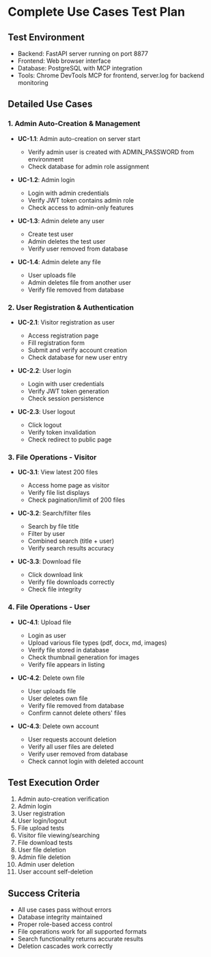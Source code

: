 # Complete Use Cases Test Plan

## Test Environment
- Backend: FastAPI server running on port 8877
- Frontend: Web browser interface
- Database: PostgreSQL with MCP integration
- Tools: Chrome DevTools MCP for frontend, server.log for backend monitoring

## Detailed Use Cases

### 1. Admin Auto-Creation & Management
- **UC-1.1**: Admin auto-creation on server start
  - Verify admin user is created with ADMIN_PASSWORD from environment
  - Check database for admin role assignment

- **UC-1.2**: Admin login
  - Login with admin credentials
  - Verify JWT token contains admin role
  - Check access to admin-only features

- **UC-1.3**: Admin delete any user
  - Create test user
  - Admin deletes the test user
  - Verify user removed from database

- **UC-1.4**: Admin delete any file
  - User uploads file
  - Admin deletes file from another user
  - Verify file removed from database

### 2. User Registration & Authentication
- **UC-2.1**: Visitor registration as user
  - Access registration page
  - Fill registration form
  - Submit and verify account creation
  - Check database for new user entry

- **UC-2.2**: User login
  - Login with user credentials
  - Verify JWT token generation
  - Check session persistence

- **UC-2.3**: User logout
  - Click logout
  - Verify token invalidation
  - Check redirect to public page

### 3. File Operations - Visitor
- **UC-3.1**: View latest 200 files
  - Access home page as visitor
  - Verify file list displays
  - Check pagination/limit of 200 files

- **UC-3.2**: Search/filter files
  - Search by file title
  - Filter by user
  - Combined search (title + user)
  - Verify search results accuracy

- **UC-3.3**: Download file
  - Click download link
  - Verify file downloads correctly
  - Check file integrity

### 4. File Operations - User
- **UC-4.1**: Upload file
  - Login as user
  - Upload various file types (pdf, docx, md, images)
  - Verify file stored in database
  - Check thumbnail generation for images
  - Verify file appears in listing

- **UC-4.2**: Delete own file
  - User uploads file
  - User deletes own file
  - Verify file removed from database
  - Confirm cannot delete others' files

- **UC-4.3**: Delete own account
  - User requests account deletion
  - Verify all user files are deleted
  - Verify user removed from database
  - Check cannot login with deleted account

## Test Execution Order
1. Admin auto-creation verification
2. Admin login
3. User registration
4. User login/logout
5. File upload tests
6. Visitor file viewing/searching
7. File download tests
8. User file deletion
9. Admin file deletion
10. Admin user deletion
11. User account self-deletion

## Success Criteria
- All use cases pass without errors
- Database integrity maintained
- Proper role-based access control
- File operations work for all supported formats
- Search functionality returns accurate results
- Deletion cascades work correctly